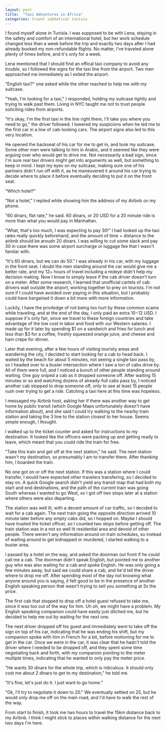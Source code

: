 ```yaml
---
layout: post
title:  "Taxi Adventures in Africa"
categories: travel sabbatical tunisia
---
```


I found myself alone in Tunisia. I was supposed to be with Lena, staying in the safety and comfort of an international hotel, but her work schedule changed less than a week before the trip and exactly two days after I had already booked my non-refundable flights. No matter, I've traveled alone plenty of times before, and it's only for a week.

Lena mentioned that I should find an offical taxi company to avoid any trouble, so I followed the signs for the taxi line from the airport. Two men approached me immediately as I exited the airport.

"English taxi?" one asked while the other reached to help me with my suitcase.

"Yeah, I'm looking for a taxi," I responded, holding my suitcase tightly and trying to walk past them. Living in NYC taught me not to trust people soliciting rides from airports.

"It's okay, I'm the first taxi in the line right there, I'll take you where you need to go," the driver followed. I lowered my suspicions when he led me to the first car in a line of cab-looking cars. The airport signs also led to this very location.

He opened the backseat of his car for me to get in, and took my suitcase. Some other men were talking to him in Arabic, and it seemed like they were arguing over who would get to drive me. Not necessarily a bad sign, since I'm sure real taxi drivers might get into arguments as well, but something to keep in mind. I kept my eyes on my suitcase, making sure one of his partners didn't run off with it, as he maneuvered it around his car trying to decide where to place it before eventually deciding to put it on the front seat.

"Which hotel?"

"Not a hotel," I replied while showing him the address of my Airbnb on my phone.

"60 dinars, flat rate," he said. 60 dinars, or 20 USD for a 20 minute ride is more than what you would pay in Manhattan.

"What, that's too much, I was expecting to pay 30!" I had looked up the taxi rates really quickly beforehand, and the amount of time + distance to the airbnb should be aroudn 20 dinars. I was willing to cut some slack and pay 30 in case there was some airport surcharge or luggage fee that I wasn't familar with.

"It's 60 dinars, but we can do 50." I was already in his car, with my luggage in the front seat. I doubt the men standing around the car would give me a better rate, and my 12+ hours of travel including a redeye didn't help my decision making. Now I know to simply leave if the cab driver doesn't turn on a meter. After some research, I learned that unofficial cartels of cab drivers wait outside the airport, working together to prey on tourists. I'm not sure if I could have avoided over paying in this situation, but I probably could have bargained it down a bit more with more information.

Luckily, I have the priviledge of not being too hurt by these common scams while traveling, and at the end of the day, I only paid an extra $10-$12 USD. I suppose it's only fair, since we travel to these foreign countries and take advantage of the low cost in labor and food with our Western salaries. I made up for it later by spending $1 on a sandwich and fries for lunch and less than $3 for a coffee, freshly squeezed orange juice, and cheese and ham crepe for dinner.

Later that evening, after a few hours of visiting touristy areas and wandering the city, I decided to start looking for a cab to head back. I waited by the beach for about 5 minutes, not seeing a single taxi pass by, so I headed over to a busier intersection where I saw a ton of cabs drive by. All of them were full, and I noticed a bunch of other people standing around waiting. One guy sniped a cab as it dropped someone off. After waiting 15 minutes or so and watching dozens of already-full cabs pass by, I noticed another cab stopped to drop someone off, only to see at least 15 people rush over trying to get a ride. Catching a taxi here at this time was hopeless.

I messaged my Airbnb host, asking her if there was another way to get home by public transit (which Google Maps unfortunately doesn't have information about), and she said I could try walking to the nearby train station and taking the 3 line to the station closest to her house. Seems simple enough, I thought.

I walked up to the ticket counter and asked for instructions to my destination. It looked like the officers were packing up and getting ready to leave, which meant that you could ride the train for free.

"Take this train and get off at the next station," he said. The next station wasn't my destination, so presumably I am to transfer there. After thanking him, I boarded the train.

No one got on or off the next station. If this was a station where I could transfer, I would have expected other travelers transfering, so I decided to stay on. A quick Google search didn't yield any transit map that had both my start and end destinations, and the path of the current train was going South whereas I wanted to go West, so I got off two stops later at a station where others were also departing.

The station was well lit, with a decent amount of car traffic, so I decided to wait for a cab again. The next train going the opposite direction arrived 10 minute later before any empty cabs did, so I hopped on. Maybe I should have trusted the ticket officer, so I counted two stops before getting off. The train station was in a not so well lit residential area and devoid of other people. There weren't any information around on train schedules, so instead of waiting around to get kidnapped or murdered, I started walking to a busier area.

I passed by a hotel on the way, and asked the doorman out front if he could call me a cab. The doorman didn't speak English, but pointed me to another guy who was also waiting for a cab and spoke English. He was only going a few minutes away, but said we could share a cab, and he'd tell the driver where to drop me off. After spending most of the day not knowing what anyone around you is saying, it felt good to be in the presence of another English speaking person that wasn't trying to sell you something at 3x the price.

The first cab that stopped to drop off a hotel guest refused to take me, since it was too out of the way for him. Uh oh, we might have a problem. My English speaking companion could have easily just ditched me, but he decided to help me out by waiting for the next one.

The next driver dropped off his guest and immediately went to take off the sign on top of his car, indicating that he was ending his shift, but my companion spoke with him in French for a bit, before motioning for me to get in the car. Once we were in the car, it was clear that he hadn't told the driver where I needed to be dropped off, and they spent some time negotiating back and forth, with my companion pointing to the meter multiple times, indicating that he wanted to only pay the meter price.

"He wants 30 dinars for the whole trip, which is ridiculous. It should only cost me about 2 dinars to get to my destination," he told me.

"It's fine, let's just do it. I just want to go home."

"Ok, I'll try to negotiate it down to 20." We eventually settled on 25, but he would only drop me off on the main road, and I'd have to walk the rest of the way.

From start to finish, it took me two hours to travel the 15km distance back to my Airbnb. I think I might stick to places within walking distance for the next two days I'm here.